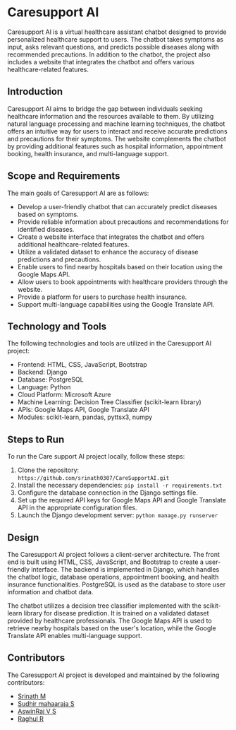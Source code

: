 # Caresupport AI

Caresupport AI is a virtual healthcare assistant chatbot designed to provide personalized healthcare support to users. The chatbot takes symptoms as input, asks relevant questions, and predicts possible diseases along with recommended precautions. In addition to the chatbot, the project also includes a website that integrates the chatbot and offers various healthcare-related features.

## Introduction

Caresupport AI aims to bridge the gap between individuals seeking healthcare information and the resources available to them. By utilizing natural language processing and machine learning techniques, the chatbot offers an intuitive way for users to interact and receive accurate predictions and precautions for their symptoms. The website complements the chatbot by providing additional features such as hospital information, appointment booking, health insurance, and multi-language support.

## Scope and Requirements

The main goals of Caresupport AI are as follows:

- Develop a user-friendly chatbot that can accurately predict diseases based on symptoms.
- Provide reliable information about precautions and recommendations for identified diseases.
- Create a website interface that integrates the chatbot and offers additional healthcare-related features.
- Utilize a validated dataset to enhance the accuracy of disease predictions and precautions.
- Enable users to find nearby hospitals based on their location using the Google Maps API.
- Allow users to book appointments with healthcare providers through the website.
- Provide a platform for users to purchase health insurance.
- Support multi-language capabilities using the Google Translate API.

## Technology and Tools

The following technologies and tools are utilized in the Caresupport AI project:

- Frontend: HTML, CSS, JavaScript, Bootstrap
- Backend: Django
- Database: PostgreSQL
- Language: Python
- Cloud Platform: Microsoft Azure
- Machine Learning: Decision Tree Classifier (scikit-learn library)
- APIs: Google Maps API, Google Translate API
- Modules: scikit-learn, pandas, pyttsx3, numpy

## Steps to Run

To run the Care support AI project locally, follow these steps:

1. Clone the repository: `https://github.com/srinath0307/CareSupportAI.git`
2. Install the necessary dependencies: `pip install -r requirements.txt`
3. Configure the database connection in the Django settings file.
4. Set up the required API keys for Google Maps API and Google Translate API in the appropriate configuration files.
5. Launch the Django development server: `python manage.py runserver`



## Design

The Caresupport AI project follows a client-server architecture. The front end is built using HTML, CSS, JavaScript, and Bootstrap to create a user-friendly interface. The backend is implemented in Django, which handles the chatbot logic, database operations, appointment booking, and health insurance functionalities. PostgreSQL is used as the database to store user information and chatbot data.

The chatbot utilizes a decision tree classifier implemented with the scikit-learn library for disease prediction. It is trained on a validated dataset provided by healthcare professionals. The Google Maps API is used to retrieve nearby hospitals based on the user's location, while the Google Translate API enables multi-language support.

## Contributors

The Caresupport AI project is developed and maintained by the following contributors:

* [Srinath M](https://github.com/srinath0307)
* [Sudhir mahaaraja S](https://github.com/Mepsitho)
* [AswinRaj V S](https://github.com/AswinRajVS)
* [Raghul R](https://github.com/raghul20ad039)


